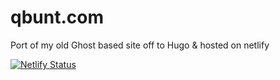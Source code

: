 # qbunt.com
Port of my old Ghost based site off to Hugo & hosted on netlify

[![Netlify Status](https://api.netlify.com/api/v1/badges/780135e0-4754-4a68-9ef9-3ef666f6970f/deploy-status)](https://app.netlify.com/sites/qbunt/deploys)
